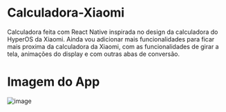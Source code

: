 # Calculadora-Xiaomi
Calculadora feita com React Native inspirada no design da calculadora do HyperOS da Xiaomi.
Ainda vou adicionar mais funcionalidades para ficar mais proxima da calculadora da Xiaomi, com as funcionalidades de girar a tela, animações do display e com outras abas de conversão.

# Imagem do App

![image](https://github.com/user-attachments/assets/67ea9d88-3193-4abb-9768-e4b6ea69d17f)
